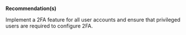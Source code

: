 **Recommendation(s)**

Implement a 2FA feature for all user accounts and ensure that privileged users are required to configure 2FA.
